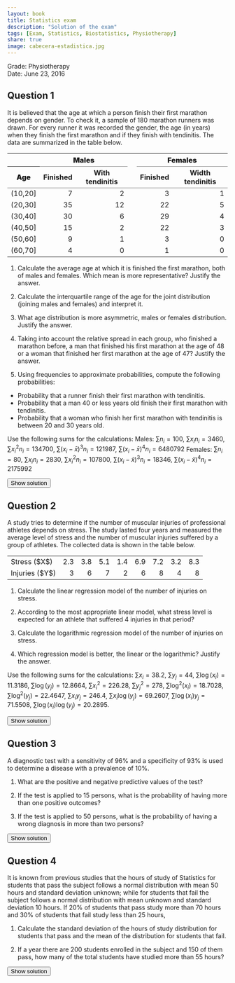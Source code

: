 ```yaml
---
layout: book
title: Statistics exam
description: "Solution of the exam"
tags: [Exam, Statistics, Biostatistics, Physiotherapy]
share: true
image: cabecera-estadistica.jpg
---
```




Grade: Physiotherapy  
Date: June 23, 2016 

## Question 1
It is believed that the age at which a person finish their first marathon depends on gender. 
To check it, a sample of 180 marathon runners was drawn. 
For every runner it was recorded the gender, the age (in years) when they finish the first marathon and if they finish with tendinitis. 
The data are summarized in the table below. 


<table class='data_table' style='border-collapse: collapse; margin-top: 1em; margin-bottom: 1em;' >
<thead>
<tr>
<th style='border-top: 2px solid grey;'></th>
<th colspan='2' style='font-weight: 900; border-bottom: 1px solid grey; border-top: 2px solid grey; text-align: center;'>Males</th><th style='border-top: 2px solid grey;; border-bottom: hidden;'>&nbsp;</th>
<th colspan='2' style='font-weight: 900; border-bottom: 1px solid grey; border-top: 2px solid grey; text-align: center;'>Females</th>
</tr>
<tr>
<th style='font-weight: 900; border-bottom: 1px solid grey; text-align: center;'>Age</th>
<th style='border-bottom: 1px solid grey; text-align: center;'>Finished</th>
<th style='border-bottom: 1px solid grey; text-align: center;'>With tendinitis</th>
<th style='border-bottom: 1px solid grey;' colspan='1'>&nbsp;</th>
<th style='border-bottom: 1px solid grey; text-align: center;'>Finished</th>
<th style='border-bottom: 1px solid grey; text-align: center;'>Width tendinitis</th>
</tr>
</thead>
<tbody>
<tr>
<td style='text-align: left;'>(10,20]</td>
<td style='text-align: right;'>7</td>
<td style='text-align: right;'>2</td>
<td style='' colspan='1'>&nbsp;</td>
<td style='text-align: right;'>3</td>
<td style='text-align: right;'>1</td>
</tr>
<tr>
<td style='text-align: left;'>(20,30]</td>
<td style='text-align: right;'>35</td>
<td style='text-align: right;'>12</td>
<td style='' colspan='1'>&nbsp;</td>
<td style='text-align: right;'>22</td>
<td style='text-align: right;'>5</td>
</tr>
<tr>
<td style='text-align: left;'>(30,40]</td>
<td style='text-align: right;'>30</td>
<td style='text-align: right;'>6</td>
<td style='' colspan='1'>&nbsp;</td>
<td style='text-align: right;'>29</td>
<td style='text-align: right;'>4</td>
</tr>
<tr>
<td style='text-align: left;'>(40,50]</td>
<td style='text-align: right;'>15</td>
<td style='text-align: right;'>2</td>
<td style='' colspan='1'>&nbsp;</td>
<td style='text-align: right;'>22</td>
<td style='text-align: right;'>3</td>
</tr>
<tr>
<td style='text-align: left;'>(50,60]</td>
<td style='text-align: right;'>9</td>
<td style='text-align: right;'>1</td>
<td style='' colspan='1'>&nbsp;</td>
<td style='text-align: right;'>3</td>
<td style='text-align: right;'>0</td>
</tr>
<tr>
<td style='border-bottom: 2px solid grey; text-align: left;'>(60,70]</td>
<td style='border-bottom: 2px solid grey; text-align: right;'>4</td>
<td style='border-bottom: 2px solid grey; text-align: right;'>0</td>
<td style='border-bottom: 2px solid grey;' colspan='1'>&nbsp;</td>
<td style='border-bottom: 2px solid grey; text-align: right;'>1</td>
<td style='border-bottom: 2px solid grey; text-align: right;'>0</td>
</tr>
</tbody>
</table>

1. Calculate the average age at which it is finished the first marathon, both of males and females. Which mean is more representative? Justify the answer. 

2. Calculate the interquartile range of the age for the joint distribution (joining males and females) and interpret it. 

3. What age distribution is more asymmetric, males or females distribution. Justify the answer.

4. Taking into account the relative spread in each group, who finished a marathon before, a man that finished his first marathon at the age of 48 or a woman that finished her first marathon at the age of 47? Justify the answer.

5. Using frequencies to approximate probabilities, compute the following probabilities:

  - Probability that a runner finish their first marathon with tendinitis.
  - Probability that a man 40 or less years old finish their first marathon with tendinitis. 
  - Probability that a woman who finish her first marathon with tendinitis is between 20 and 30 years old. 

Use the following sums for the calculations:
Males: $\sum n_i  = 100$, $\sum x_i n_i = 3460$, $\sum x_i^2 n_i= 134700$, $\sum(x_i-\bar x)^3 n_i =121987$, $\sum(x_i-\bar x)^4 n_i =6480792$
Females: $\sum n_i  = 80$, $\sum x_i n_i = 2830$, $\sum x_i^2 n_i= 107800$, $\sum(x_i-\bar x)^3 n_i =18346$, $\sum(x_i-\bar x)^4 n_i =2175992$


<div><button class="solution">Show solution</button></div>
<div id="solution" style="display: none">
1. Males: $\bar x_m = 34.6$ years, $s_m=12.2409$ years, $cv_m=0.3538$. <br/>
Females: $\bar x_f = 35.375$ years, $s_f=9.8035$ years, $cv_f=0.2771$. <br/>
The mean of females is more representative as the coefficient of variation is lower. <br/>
2. $IQR=16.292$ years. The spread of central data is low. <br/>
3. Coeff. of skewness of males $g_{1m}=0.2434$ and coeff. of skewness of females $g_{1f}=0.8378$, thus the males distribution of ages is less asymmetric. <br/>
4. Standard score for a man of 48 years $z_m(48)=1.0947$ and standard score for a woman of 47 years $z_m(47)=1.1858$, thus the man finished his first marathon before. <br/>
5. Naming $T$ to the event of finishing the first marathon with tendinitis, $M$ to the event of being male and $F$ to the event of being female, $P(T)=0.2$, $P(T|M\cap \mbox{Age}<=40) = 0.2778$, $P(\mbox{Age}\in (20,30]|T\cap F) = 0.3846$.
</div>

## Question 2 
A study tries to determine if the number of muscular injuries of professional athletes depends on stress. 
The study lasted four years and measured the average level of stress and the number of muscular injuries suffered by a group of athletes.
The collected data is shown in the table below. 

<table class='data_table' style='border-collapse: collapse; margin-top: 1em; margin-bottom: 1em;' >
<tbody>
<tr style='border-top: 2px solid grey;'>
<td style='border-top: 2px solid grey; text-align: left;'>Stress ($X$)</td>
<td style='border-top: 2px solid grey; text-align: right;'>2.3</td>
<td style='border-top: 2px solid grey; text-align: right;'>3.8</td>
<td style='border-top: 2px solid grey; text-align: right;'>5.1</td>
<td style='border-top: 2px solid grey; text-align: right;'>1.4</td>
<td style='border-top: 2px solid grey; text-align: right;'>6.9</td>
<td style='border-top: 2px solid grey; text-align: right;'>7.2</td>
<td style='border-top: 2px solid grey; text-align: right;'>3.2</td>
<td style='border-top: 2px solid grey; text-align: right;'>8.3</td>
</tr>
<tr>
<td style='border-bottom: 2px solid grey; text-align: left;'>Injuries ($Y$)</td>
<td style='border-bottom: 2px solid grey; text-align: right;'>3</td>
<td style='border-bottom: 2px solid grey; text-align: right;'>6</td>
<td style='border-bottom: 2px solid grey; text-align: right;'>7</td>
<td style='border-bottom: 2px solid grey; text-align: right;'>2</td>
<td style='border-bottom: 2px solid grey; text-align: right;'>6</td>
<td style='border-bottom: 2px solid grey; text-align: right;'>8</td>
<td style='border-bottom: 2px solid grey; text-align: right;'>4</td>
<td style='border-bottom: 2px solid grey; text-align: right;'>8</td>
</tr>
</tbody>
</table>


1. Calculate the linear regression model of the number of injuries on stress.

2. According to the most appropriate linear model, what stress level is expected for an athlete that suffered 4 injuries in that period?

3. Calculate the logarithmic regression model of the number of injuries on stress. 

4. Which regression model is better, the linear or the logarithmic? Justify the answer.

Use the following sums for the calculations: $\sum x_i = 38.2$, $\sum y_j=44$, $\sum \log(x_i)=11.3186$, $\sum \log(y_j)=12.8664$, $\sum x_i^2 = 226.28$, $\sum y_j^2=278$, $\sum \log^2(x_i)=18.7028$, $\sum \log^2(y_j)=22.4647$, $\sum x_iy_j = 246.4$, $\sum x_i\log(y_j)=69.2607$, $\sum \log(x_i)y_j=71.5508$, $\sum \log(x_i)\log(y_j)=20.2895$.

<div><button class="solution">Show solution</button></div>
<div id="solution" style="display: none">

1. $\bar x=4.775$ points, $s_x^2=5.4844$ points$^2$. <br/>
$\bar y=5.5$ injuries, $s_y^2=4.5$ injuries$^2$. <br/>
$s_{xy}=4.5375$ points$\cdot$injuries. <br/>
Regression line of injuries on stress: $y=1.5494 + 0.8274x$. <br/>

2. $x(4)=3.2625$. <br/>

2. $\overline{\log(x)}=1.4148$ log(points), $s_{\log(x)}^2=0.3361$ log(points)$^2$. <br/>
$s_{\log(x)y}=1.1623$ log(points)$\cdot$injuries. <br/>
Logartihmic model of injuries on stress: $y=0.6075 + 3.458\log(x)$. <br/>
4. Linear coefficient of determination $r^2=0.8342$. <br/>
Logarithmic coefficient of determination $r^2=0.8932$. <br/>
Thus, the logarithmic model fits better.
</div>


## Question 3


A diagnostic test with a sensitivity of 96% and a specificity of 93% is used to determine a disease with a prevalence of 10%.

1. What are the positive and negative predictive values of the test?

2. If the test is applied to 15 persons, what is the probability of having more than one positive outcomes?

3. If the test is applied to 50 persons, what is the probability of having a wrong diagnosis in more than two persons?

<div><button class="solution">Show solution</button></div>
<div id="solution" style="display: none">
1. $PPV = P(D\vert +) = 0.6038$ and $NPV=P(\bar D\vert -)=0.9952$. <br/>
2. Naming $X$ to the number of positive outcomes after applying the test to a sample of 15 persons, $P(X>1)=0.7144$. <br/>
3. Naming $Y$ to the number of wrong diagnosis after applying the test to a sample of 50 persons, $P(Y>2)=0.6505$.
</div>


## Question 4


It is known from previous studies that the hours of study of Statistics for students that pass the subject follows a normal distribution with mean 50 hours and standard deviation unknown; while for students that fail the subject follows a normal distribution with mean unknown and standard deviation 10 hours. If 20% of students that pass study more than 70 hours and 30% of students that fail study less than 25 hours,

1. Calculate the standard deviation of the hours of study distribution for students that pass and the mean of the distribution for students that fail.

2. If a year there are 200 students enrolled in the subject and 150 of them pass, how many of the total students have studied more than 55 hours?

<div><button class="solution">Show solution</button></div>
<div id="solution" style="display: none">
Naming $H_p$ and $H_f$ to the number of hours of study for students thar pass and fail respectively, <br/>
1. $\sigma_p=23.7637$ mg/dl and $\mu_f=30.141$ hours. <br/>
2. $62.8244$ students. 
</div>


